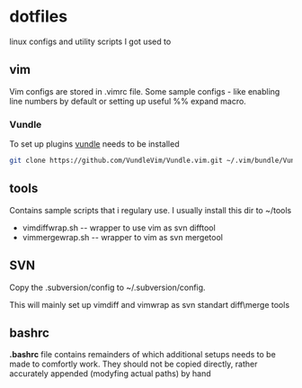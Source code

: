 # dotfiles

linux configs and utility scripts I got used to

## vim

Vim configs are stored in .vimrc file.
Some sample configs - like enabling line numbers by default or setting up useful %% expand macro.

### Vundle
To set up plugins [vundle](https://github.com/VundleVim/Vundle) needs to be installed

```sh
git clone https://github.com/VundleVim/Vundle.vim.git ~/.vim/bundle/Vundle.vim
```

## tools

Contains sample scripts that i regulary use. I usually install this dir to ~/tools

* vimdiffwrap.sh -- wrapper to use vim as svn difftool
* vimmergewrap.sh -- wrapper to vim as svn mergetool

## SVN

Copy the .subversion/config to ~/.subversion/config.

This will mainly set up vimdiff and vimwrap as svn standart diff\merge tools

## bashrc

**.bashrc** file contains remainders of which additional setups needs to be made to comfortly work.
They should not be copied directly, rather accurately appended (modyfing actual paths) by hand
